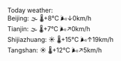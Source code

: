 Today weather:  
Beijing: 🌫  🌡️+8°C 🌬️↓0km/h  
Tianjin: 🌫  🌡️+7°C 🌬️↗0km/h  
Shijiazhuang: ☀️ 🌡️+15°C 🌬️↑19km/h  
Tangshan: ☀️ 🌡️+12°C 🌬️↗5km/h  
